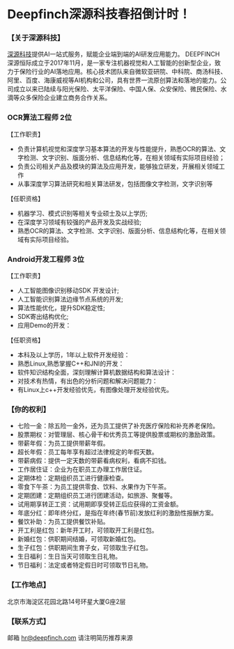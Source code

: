# Deepfinch深源科技春招倒计时！
	
### 【关于深源科技】	
	
[深源科技](www.deepfinch.com)提供AI一站式服务，赋能企业端到端的AI研发应用能力。
DEEPFINCH 深源恒际成立于2017年11月，是一家专注机器视觉和人工智能的创新型企业，致力于保险行业的AI落地应用。核心技术团队来自微软亚研院、中科院、商汤科技、阿里、百度、海康威视等AI机构和公司，具有世界一流原创算法和落地的能力。公司成立以来已陆续与阳光保险、太平洋保险、中国人保、众安保险、微民保险、水滴等众多保险企业建立商务合作关系。	
	
### OCR算法工程师 2位

【工作职责】	

- 负责计算机视觉和深度学习基本算法的开发与性能提升，熟悉OCR的算法、文字检测、文字识别、版面分析、信息结构化等，在相关领域有实际项目经验；  	
- 负责公司相关产品及模块的算法及应用开发，能够独立研发，开展相关领域工作	
- 从事深度学习算法研究和相关算法研发，包括图像文字检测，文字识别等	

【任职资格】	

- 机器学习、模式识别等相关专业硕士及以上学历; 	
- 在深度学习领域有较强的产品开发及实战经验; 	
- 熟悉OCR的算法、文字检测、文字识别、版面分析、信息结构化等，在相关领域有实际项目经验。	

	
### Android开发工程师 3位	

【工作职责】

- 人工智能图像识别移动SDK 开发设计;	
- 人工智能识别算法边缘节点系统的开发;	
- 算法性能优化，提升SDK稳定性;	
- SDK寄出结构优化;	
- 应用Demo的开发：	
	
【任职资格】	
	
- 本科及以上学历，1年以上软件开发经验：	
- 熟悉Linux,熟悉掌握C++和JNI的开发：	
- 软件知识结构全面，深刻理解计算机数据结构和算法设计：	
- 对技术有热情，有出色的分析问题和解决问题能力：	
- 有Linux上c++开发经验优先，有图像处理开发经验优先。	
	

### 【你的权利】	
	
- 七险一金：除五险一金外，还为员工提供了补充医疗保险和补充养老保险。
- 股票期权：对管理层、核心骨干和优秀员工等提供股票或期权的激励政策。
- 带薪年假：为员工提供带薪年假。
- 超长年假：员工每年享有超过法律规定的年假天数。
- 带薪病假：提供一定天数的带薪看病权利，看病不扣钱。
- 工作居住证：企业为在职员工办理工作居住证。
- 定期体检：定期组织员工进行健康检查。
- 零食下午茶：为员工提供零食、饮料、水果作为下午茶。
- 定期团建：定期组织员工进行团建活动，如旅游、聚餐等。
- 试用期享转正工资：试用期即享受转正后应获得的工资金额。
- 年底分红：即年终分红，是指在年终(春节前)发放红利的激励性报酬方案。
- 餐饮补助：为员工提供餐饮补贴。
- 开工利是红包：新年开工时，可领取开工利是红包。
- 新婚红包：供职期间结婚，可领取新婚红包。
- 生子红包：供职期间生育子女，可领取生子红包。
- 生日福利：生日当天可领取生日礼物。
- 节日福利：法定或者特定假日时可领取节日礼物。
	
### 【工作地点】	
	
北京市海淀区花园北路14号环星大厦G座2层	
	
### 【联系方式】	
	
邮箱 hr@deepfinch.com	
请注明简历推荐来源	

